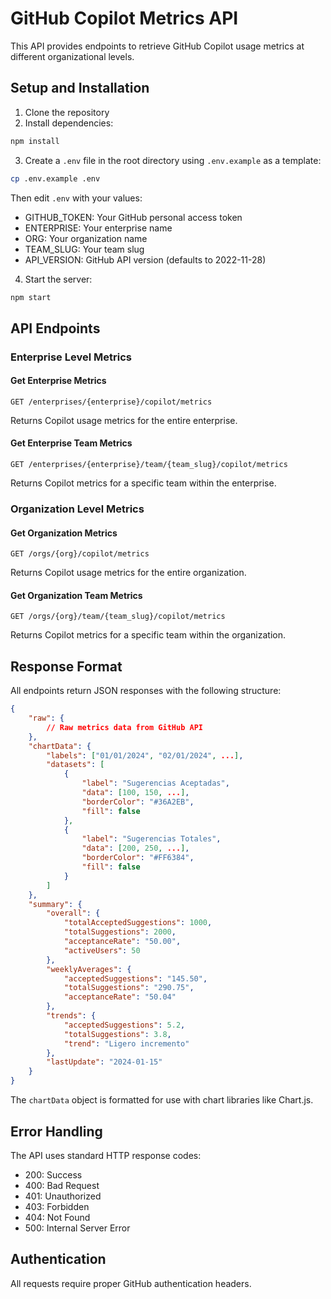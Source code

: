# GitHub Copilot Metrics API

This API provides endpoints to retrieve GitHub Copilot usage metrics at different organizational levels.

## Setup and Installation

1. Clone the repository
2. Install dependencies:
```bash
npm install
```
3. Create a `.env` file in the root directory using `.env.example` as a template:
```bash
cp .env.example .env
```
Then edit `.env` with your values:
   - GITHUB_TOKEN: Your GitHub personal access token
   - ENTERPRISE: Your enterprise name
   - ORG: Your organization name
   - TEAM_SLUG: Your team slug
   - API_VERSION: GitHub API version (defaults to 2022-11-28)

4. Start the server:
```bash
npm start
```

## API Endpoints

### Enterprise Level Metrics

#### Get Enterprise Metrics
```http
GET /enterprises/{enterprise}/copilot/metrics
```
Returns Copilot usage metrics for the entire enterprise.

#### Get Enterprise Team Metrics
```http
GET /enterprises/{enterprise}/team/{team_slug}/copilot/metrics
```
Returns Copilot metrics for a specific team within the enterprise.

### Organization Level Metrics

#### Get Organization Metrics
```http
GET /orgs/{org}/copilot/metrics
```
Returns Copilot usage metrics for the entire organization.

#### Get Organization Team Metrics
```http
GET /orgs/{org}/team/{team_slug}/copilot/metrics
```
Returns Copilot metrics for a specific team within the organization.

## Response Format

All endpoints return JSON responses with the following structure:

```json
{
    "raw": {
        // Raw metrics data from GitHub API
    },
    "chartData": {
        "labels": ["01/01/2024", "02/01/2024", ...],
        "datasets": [
            {
                "label": "Sugerencias Aceptadas",
                "data": [100, 150, ...],
                "borderColor": "#36A2EB",
                "fill": false
            },
            {
                "label": "Sugerencias Totales",
                "data": [200, 250, ...],
                "borderColor": "#FF6384",
                "fill": false
            }
        ]
    },
    "summary": {
        "overall": {
            "totalAcceptedSuggestions": 1000,
            "totalSuggestions": 2000,
            "acceptanceRate": "50.00",
            "activeUsers": 50
        },
        "weeklyAverages": {
            "acceptedSuggestions": "145.50",
            "totalSuggestions": "290.75",
            "acceptanceRate": "50.04"
        },
        "trends": {
            "acceptedSuggestions": 5.2,
            "totalSuggestions": 3.8,
            "trend": "Ligero incremento"
        },
        "lastUpdate": "2024-01-15"
    }
}
```

The `chartData` object is formatted for use with chart libraries like Chart.js.

## Error Handling

The API uses standard HTTP response codes:
- 200: Success
- 400: Bad Request
- 401: Unauthorized
- 403: Forbidden
- 404: Not Found
- 500: Internal Server Error

## Authentication

All requests require proper GitHub authentication headers.
